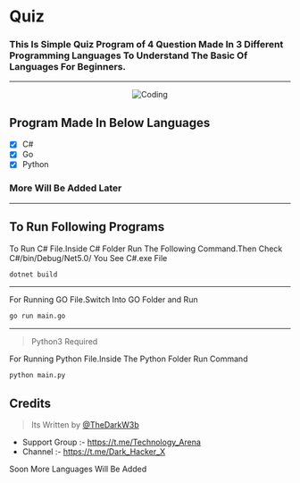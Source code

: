 # Quiz

### This Is Simple Quiz Program of 4 Question Made In 3 Different Programming Languages To Understand The Basic Of Languages For Beginners.
---

<p align="center">
  <img src="https://i3.wp.com/tridenstechnology.com/wp-content/uploads/2020/02/Programming-Languages-scaled.jpg" alt="Coding"/>
</p>

## Program Made In Below Languages

- [x] C#
- [x] Go
- [x] Python

### More Will Be Added Later
---

## To Run Following Programs 

To Run C# File.Inside C# Folder Run The Following Command.Then Check C#/bin/Debug/Net5.0/ You See C#.exe File

```bash
dotnet build
```
---

For Running GO File.Switch Into GO Folder and Run
```bash
go run main.go
```
---

> Python3 Required

For Running Python File.Inside The Python Folder Run Command

```bash
python main.py
```
## Credits

> Its Written by [@TheDarkW3b](https://t.me/TheDarkW3b)
* Support Group :- https://t.me/Technology_Arena
* Channel :- https://t.me/Dark_Hacker_X

Soon More Languages Will Be Added
